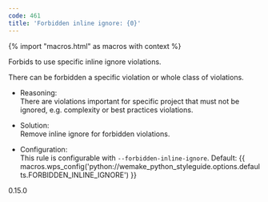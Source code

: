 ```yaml
---
code: 461
title: 'Forbidden inline ignore: {0}'
---
```


{% import "macros.html" as macros with context %}

Forbids to use specific inline ignore violations.

There can be forbidden a specific violation or whole class of
violations.

  - Reasoning:  
    There are violations important for specific project that must not be
    ignored, e.g. complexity or best practices violations.

  - Solution:  
    Remove inline ignore for forbidden violations.

  - Configuration:  
    This rule is configurable with `--forbidden-inline-ignore`. Default:
    {{ macros.wps_config('python://wemake_python_styleguide.options.defaults.FORBIDDEN_INLINE_IGNORE') }}

<div class="versionadded">

0.15.0

</div>